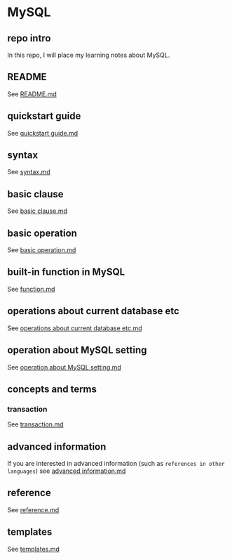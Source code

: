 # MySQL
## repo intro
In this repo, I will place my learning notes about MySQL.

## README
See [README.md](https://github.com/40843245/MySQL/blob/main/README.md)

## quickstart guide
See [quickstart guide.md](https://github.com/40843245/MySQL/blob/main/quickstart%20guide.md)

## syntax
See [syntax.md](https://github.com/40843245/MySQL/blob/main/syntax.md)

## basic clause
See [basic clause.md](https://github.com/40843245/MySQL/blob/main/basic%20clause.md)

## basic operation
See [basic operation.md](https://github.com/40843245/MySQL/blob/main/basic%20operation.md)

## built-in function in MySQL
See [function.md](https://github.com/40843245/MySQL/blob/main/function.md)

## operations about current database etc
See [operations about current database etc.md](https://github.com/40843245/MySQL/blob/main/operations%20about%20current%20database%20etc.md)

## operation about MySQL setting
See [operation about MySQL setting.md](https://github.com/40843245/MySQL/blob/main/operation%20about%20MySQL%20setting.md)

## concepts and terms
### transaction
See [transaction.md](https://github.com/40843245/MySQL/blob/main/transaction.md)

## advanced information
If you are interested in advanced information (such as `references in other languages`) see [advanced information.md](https://github.com/40843245/Perl/blob/main/advanced%20information.md)

## reference
See [reference.md](https://github.com/40843245/MySQL/blob/main/reference.md)

## templates
See [templates.md](https://github.com/40843245/MySQL/blob/main/templates.md)
